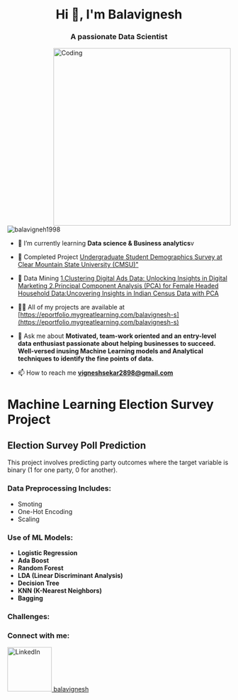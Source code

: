 <h1 align="center">Hi 👋, I'm Balavignesh</h1>
<h3 align="center">A passionate Data Scientist</h3>

<img align="right" alt="Coding" width="400" src="https://cdn.dribbble.com/users/1162077/screenshots/3848914/programmer.gif">


<p align="left"> <img src="https://komarev.com/ghpvc/?username=balavigneh1998&label=Profile%20views&color=0e75b6&style=flat" alt="balavigneh1998" /> </p>

- 🌱 I’m currently learning **Data science & Business analytics**v

- 🔭 Completed Project [Undergraduate Student Demographics Survey at Clear Mountain State University (CMSU)"](https://docs.google.com/document/d/1ddTjvWrZj46L0tl49Ww5t1pTd2nrI--B/edit?usp=drive_link&ouid=113780203681202619786&rtpof=true&sd=true)

- 👯 Data Mining [1.Clustering Digital Ads Data: Unlocking Insights in Digital Marketing 2.Principal Component Analysis (PCA) for Female Headed Household Data:Uncovering Insights in Indian Census Data with PCA](https://docs.google.com/document/d/1ddTjvWrZj46L0tl49Ww5t1pTd2nrI--B/edit?usp=drive_link&ouid=113780203681202619786&rtpof=true&sd=true)

- 👨‍💻 All of my projects are available at [https://eportfolio.mygreatlearning.com/balavignesh-s](https://eportfolio.mygreatlearning.com/balavignesh-s)

- 💬 Ask me about **Motivated, team-work oriented and an entry-level data enthusiast passionate about helping businesses to succeed. Well-versed inusing Machine Learning models and Analytical techniques to identify the fine points of data.**

- 📫 How to reach me **vigneshsekar2898@gmail.com**

# Machine Learning Election Survey Project
## Election Survey Poll Prediction

This project involves predicting party outcomes where the target variable is binary (1 for one party, 0 for another).

### Data Preprocessing Includes:

- Smoting
- One-Hot Encoding
- Scaling

### Use of ML Models:

- **Logistic Regression**
- **Ada Boost**
- **Random Forest**
- **LDA (Linear Discriminant Analysis)**
- **Decision Tree**
- **KNN (K-Nearest Neighbors)**
- **Bagging**

### Challenges:

<h3 align="left">Connect with me:</h3>
<p align="left">
  <a href="https://www.linkedin.com/in/bala-vignesh-934aa8173/" target="_blank">
    <img src="https://edigitalagency.com.au/wp-content/uploads/linkedin-logo-gif-funny-man-suitcase.gif" alt="LinkedIn" width="100" height="100"/>
    balavignesh
  </a>
</p>



